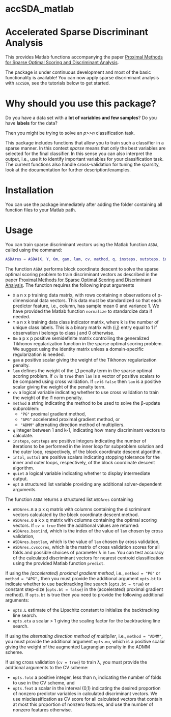 # accSDA_matlab

# Accelerated Sparse Discriminant Analysis

This provides Matlab functions accompanying the paper [Proximal Methods for Sparse Optimal Scoring and Discriminant Analysis](https://arxiv.org/pdf/1705.07194.pdf).

The package is under continuous development and most of the basic functionality is available! You can now apply sparse discriminant analysis with `accSDA`, see the tutorials below to get started.

# Why should you use this package?

Do you have a data set with a **lot of variables and few samples**? Do you have **labels** for the data?

Then you might be trying to solve an *p>>n* classification task.

This package includes functions that allow you to train such a classifier in a sparse manner. In this context *sparse* means that only the best variables are selected for the final classifier. In this sense you can also interpret the output, i.e., use it to identify important variables for your classification task. The current functions also handle cross-validation for tuning the sparsity, look at the documentation for further description/examples.

# Installation
You can use the package immediately after adding the folder containing all function files to your Matlab path.

# Usage

You can train sparse discriminant vectors using the Matlab function `ASDA`, called using the command:
```Matlab
ASDAres = ASDA(X, Y, Om, gam, lam, cv, method, q, insteps, outsteps, intol, outtol, quiet, opts)
```
The function `ASDA` performs block coordinate descent to solve the sparse optimal scoring problem to train discriminant vectors as described in the paper [Proximal Methods for Sparse Optimal Scoring and Discriminant Analysis](https://arxiv.org/pdf/1705.07194.pdf). The function requires the following input arguments
* `X` a n x p training data matrix, with rows containing n observations of p-dimensional data vectors. This data must be standardized so that each predictor feature, i.e., column, has sample mean 0 and variance 1. We have provided the Matlab function `normalize` to standardize data if needed.
* `Y` a n x k training data class indicator matrix, where k is the number of unique class labels. This is a binary matrix with (i,j) entry equal to 1 if observation i belongs to class j and 0 otherwise.
* `Om` a p x p positive semidefinite matrix controlling the generalized Tikhonov regularization function in the sparse optimal scoring problem. We suggest using the identity matrix unless a domain-specific regularization is needed.
* `gam` a positive scalar giving the weight of the Tikhonov regularization penalty.
* `lam` defines the weight of the l_1 penalty term in the sparse optimal scoring problem. If `cv` is `true` then `lam` is a vector of positive scalars to be compared using cross validation. If `cv` is `false` then `lam` is a positive scalar giving the weight of the penalty term.
* `cv` a logical variable indicating whether to use cross validation to train the weight of the l1 norm penalty.
* `method` a string indicating the method to be used to solve the β-update subproblem:
  * `"PG"` proximal gradient method,
  * `"APG"`  accelerated proximal gradient method, or
  * `"ADMM"` alternating direction method of multipliers.
* `q` integer between 1 and k-1, indicating how many discriminant vectors to calculate.
* `insteps`, `outsteps` are positive integers indicating the number of iterations to be performed in the inner loop for subproblem solution and the outer loop, respectively, of the block coordinate descent algorithm.
* `intol`, `outtol` are positive scalars indicating stopping tolerance for the inner and outer loops, respectively, of the block coordinate descent algorithm.
* `quiet` a logical variable indicating whether to display intermediate output.
* `opt` a structured list variable providing any additional solver-dependent arguments.

The function `ASDA` returns a structured list `ASDAres` containing
* `ASDAres.B` a p x q matrix with columns containing the discriminant vectors calculated by the block coordinate descent method.
* `ASDAres.Q` a k x q matrix with columns containing the optimal scoring vectors.
If `cv = true` then the additional values are returned:
* `ASDAres.bestind`, which is the index of the value of `lam` chosen by cross validation,
* `ASDAres.bestlam`, which is the value of `lam` chosen by cross validation,
* `ASDAres.cvscores`, which is the matrix of cross validation scores for all folds and possible choices of parameter λ in `lam`.
You can test accuracy of the calculated discriminant vectors for nearest centroid classification using the provided Matlab function `predict`.

If using the *(accelerated) proximal gradient method*, i.e., `method = "PG"` or `method = "APG",` then you must provide the additional argument `opts.bt` to indicate whether to use backtracking line search (`opts.bt = true`) or constant step-size (`opts.bt = false`) in the (accelerated) proximal gradient method). If `opts.bt` is true then you need to provide the following additional arguments:
* `opts.L` estimate of the Lipschitz constant to initialize the backtracking line search.
* `opts.eta` a scalar > 1 giving the scaling factor for the backtracking line search.

If using the *alternating direction method of multiplier*, i.e., `method = "ADMM"`, you must provide the additional argument `opts.mu`, which is a positive scalar giving the weight of the augmented Lagrangian penalty in the ADMM scheme.

If using cross validation (`cv = true`) to train λ, you must provide the addtional arguments to the CV scheme:
* `opts.fold` a positive integer, less than n, indicating the number of folds to use in the CV scheme, and
* `opts.feat` a scalar in the interval (0,1) indicating the desired proportion of nonzero predictor variables in calculated discriminant vectors. We use misclassification as CV score for all calculated vectors that contain at most this proportion of nonzero features, and use the number of nonzero features otherwise.
